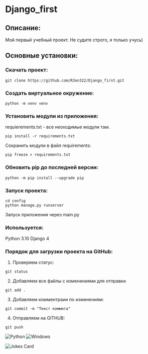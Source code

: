 # Django_first
## Описание:

Мой первый учебный проект. Не судите строго, я только учусь)

## Основные установки:

### Скачать проект:
```
git clone https://github.com/R3on322/Django_first.git
```
### Создать виртуальное окружение:
```
python -m venv venv
```
### Установить модули из приложения:

requierements.txt - все неоходимые модули там.
```
pip install -r requirements.txt
```
Сохранить модули в файл requirements:
```
pip freeze > requirements.txt
```

### Обновить pip до последней версии:
```
python -m pip install --upgrade pip
```
### Запуск проекта:
```
cd config
python manage.py runserver
```
Запуск приложения через main.py

### Используется:

Python 3.10 Django 4



### Порядок для загрузки проекта на GitHub:
1. Проверяем статус:
```
git status
```
2. Добавляем все файлы с изменениями для отправки
```
git add .
```
3. Добавляем комментраии по изменениям:
```
git commit -m "Текст коммита"
```
4. Отправляем на GITHUB:
```
git push
```

![Python](https://img.shields.io/badge/python-3670A0?style=for-the-badge&logo=python&logoColor=ffdd54)
![Windows](https://img.shields.io/badge/Windows-0078D6?style=for-the-badge&logo=windows&logoColor=white)

![Jokes Card](https://readme-jokes.vercel.app/api)

